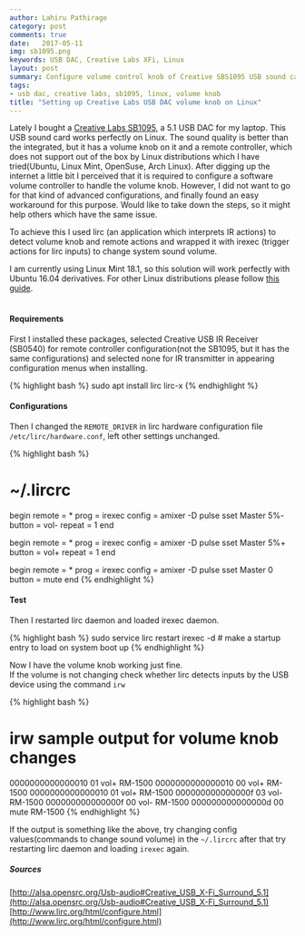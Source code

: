 ```yaml
---
author: Lahiru Pathirage
category: post
comments: true
date:   2017-05-11
img: sb1095.png
keywords: USB DAC, Creative Labs XFi, Linux
layout: post
summary: Configure volume control knob of Creative SBS1095 USB sound card to adjust volume in Linux.
tags:
- usb dac, creative labs, sb1095, linux, volume knob
title: "Setting up Creative Labs USB DAC volume knob on Linux"
---
```


Lately I bought a [Creative Labs SB1095](http://us.creative.com/p/sound-blaster/sound-blaster-x-fi-surround-5-1-pro), a 5.1 USB DAC for my laptop.
This USB sound card works perfectly on Linux.
The sound quality is better than the integrated,
but it has a volume knob on it and a remote controller,
which does not support out of the box by Linux distributions which I have tried(Ubuntu, Linux Mint, OpenSuse, Arch Linux).
After digging up the internet a little bit I perceived that it is required to configure a software volume controller to handle the volume knob.
However, I did not want to go for that kind of advanced configurations, and finally found an easy workaround for this purpose. Would like to take down the steps,
so it might help others which have the same issue.

To achieve this I used lirc (an application which interprets IR actions) to detect volume knob and remote actions and wrapped it with irexec (trigger actions for lirc inputs) to change system sound volume.

I am currently using Linux Mint 18.1, so this solution will work perfectly with Ubuntu 16.04 derivatives.
For other Linux distributions please follow [this guide](https://sites.google.com/site/klaasdc/runeaudio-creative-xfi-5-1-usb).
<br><br>

#### Requirements
First I installed these packages, selected Creative USB IR Receiver (SB0540) for remote controller configuration(not the SB1095,
but it has the same configurations) and selected none for IR transmitter in appearing configuration menus when installing.

{% highlight bash %}
sudo apt install lirc lirc-x
{% endhighlight %}
<br>

#### Configurations
Then I changed the `REMOTE_DRIVER` in lirc hardware configuration file `/etc/lirc/hardware.conf`, left other settings unchanged.

{% highlight bash %}
# ~/.lircrc
begin
 remote = *
 prog = irexec
 config = amixer -D pulse sset Master 5%-
 button = vol-
 repeat = 1
end

begin
 remote = *
 prog = irexec
 config = amixer -D pulse sset Master 5%+
 button = vol+
 repeat = 1
end

begin
 remote = *
 prog = irexec
 config = amixer -D pulse sset Master 0
 button = mute
end
{% endhighlight %}
<br>

#### Test
Then I restarted lirc daemon and loaded irexec daemon.

{% highlight bash %}
sudo service lirc restart
irexec -d # make a startup entry to load on system boot up
{% endhighlight %}

Now I have the volume knob working just fine.
<br>If the volume is not changing check whether lirc detects inputs by the USB device using the command `irw`

{% highlight bash %}
# irw sample output for volume knob changes
0000000000000010 01 vol+ RM-1500
0000000000000010 00 vol+ RM-1500
0000000000000010 01 vol+ RM-1500
000000000000000f 03 vol- RM-1500
000000000000000f 00 vol- RM-1500
000000000000000d 00 mute RM-1500
{% endhighlight %}

If the output is something like the above, try changing config values(commands to change sound volume) in the `~/.lircrc` after that try restarting lirc daemon and loading `irexec` again.
<br>

##### Sources
[http://alsa.opensrc.org/Usb-audio#Creative_USB_X-Fi_Surround_5.1](http://alsa.opensrc.org/Usb-audio#Creative_USB_X-Fi_Surround_5.1)
<br>[http://www.lirc.org/html/configure.html](http://www.lirc.org/html/configure.html)
<br><br><br>
